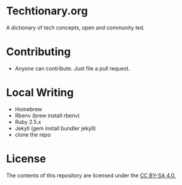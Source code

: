 # Techtionary.org
A dictionary of tech concepts, open and community led.

# Contributing
  - Anyone can contribute. Just file a pull request.

# Local Writing
  - Homebrew
  - Rbenv (brew install rbenv)
  - Ruby 2.5.x
  - Jekyll (gem install bundler jekyll)
  - clone the repo

# License
The contents of this repository are licensed under the [CC BY-SA 4.0.](https://creativecommons.org/licenses/by-sa/4.0/legalcode)
